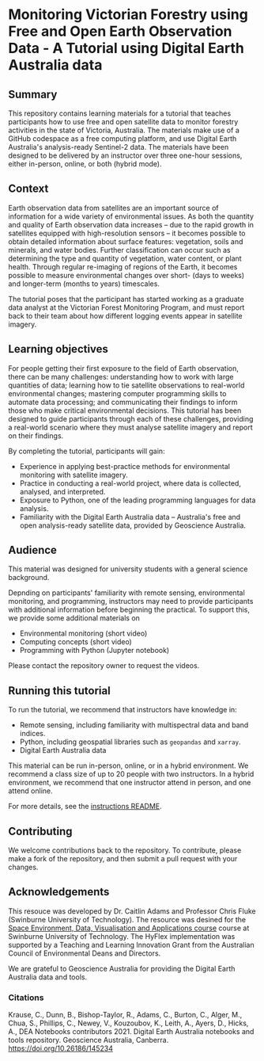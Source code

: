 # Monitoring Victorian Forestry using Free and Open Earth Observation Data - A Tutorial using Digital Earth Australia data

## Summary

This repository contains learning materials for a tutorial that teaches participants how to use free and open satellite data to monitor forestry activities in the state of Victoria, Australia.
The materials make use of a GitHub codespace as a free computing platform, and use Digital Earth Australia's analysis-ready Sentinel-2 data.
The materials have been designed to be delivered by an instructor over three one-hour sessions, either in-person, online, or both (hybrid mode).

## Context

Earth observation data from satellites are an important source of information for a wide variety of environmental issues.
As both the quantity and quality of Earth observation data increases – due to the rapid growth in satellites equipped with high-resolution sensors – it becomes possible to obtain detailed
information about surface features: vegetation, soils and minerals, and water bodies. 
Further classification can occur such as determining the type and quantity of vegetation, water content, or plant health. 
Through regular re-imaging of regions of the Earth, it becomes possible to measure environmental changes over short- (days to weeks) and longer-term (months to years) timescales.

The tutorial poses that the participant has started working as a graduate data analyst at the Victorian Forest Monitoring Program, and must report back to their team about how different logging events appear in satellite imagery.

## Learning objectives

For people getting their first exposure to the field of Earth observation, there can be many challenges: understanding how to work with large quantities of data; learning how to tie satellite observations to real-world environmental changes; mastering computer programming skills to automate data processing; and communicating their findings to inform those who make critical environmental decisions.
This tutorial has been designed to guide participants through each of these challenges, providing a real-world scenario where they must analyse satellite imagery and report on their findings.

By completing the tutorial, participants will gain:

- Experience in applying best-practice methods for environmental monitoring with satellite imagery.
- Practice in conducting a real-world project, where data is collected, analysed, and interpreted.
- Exposure to Python, one of the leading programming languages for data analysis.
- Familiarity with the Digital Earth Australia data – Australia's free and open analysis-ready satellite data, provided by Geoscience Australia.

## Audience

This material was designed for university students with a general science background.

Depnding on participants' familiarity with remote sensing, environmental monitoring, and programming, instructors may need to provide participants with additional information before beginning the practical. 
To support this, we provide some additional materials on

- Environmental monitoring (short video)
- Computing concepts (short video)
- Programming with Python (Jupyter notebook)

Please contact the repository owner to request the videos.

## Running this tutorial

To run the tutorial, we recommend that instructors have knowledge in:

- Remote sensing, including familiarity with multispectral data and band indices.
- Python, including geospatial libraries such as `geopandas` and `xarray`.
- Digital Earth Australia data

This material can be run in-person, online, or in a hybrid environment.
We recommend a class size of up to 20 people with two instructors.
In a hybrid environment, we recommend that one instructor attend in person, and one attend online.

For more details, see the [instructions README](./instructions/README.md).

## Contributing
We welcome contributions back to the repository.
To contribute, please make a fork of the repository, and then submit a pull request with your changes.

## Acknowledgements

This resouce was developed by Dr. Caitlin Adams and Professor Chris Fluke (Swinburne University of Technology).
The resource was desined for the [Space Environment, Data, Visualisation and Applications course](https://www.swinburne.edu.au/course/unit/a/aer20002/) course at Swinburne University of Technology.
The HyFlex implementation was supported by a Teaching and Learning Innovation Grant from the Australian Council of Environmental Deans and Directors.

We are grateful to Geoscience Australia for providing the Digital Earth Australia data and tools. 

### Citations
Krause, C., Dunn, B., Bishop-Taylor, R., Adams, C., Burton, C., Alger, M., Chua, S., Phillips, C., Newey, V., Kouzoubov, K., Leith, A., Ayers, D., Hicks, A., DEA Notebooks contributors 2021. Digital Earth Australia notebooks and tools repository. Geoscience Australia, Canberra. https://doi.org/10.26186/145234
